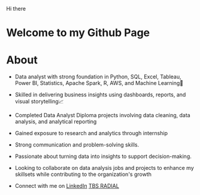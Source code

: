 Hi there
# Welcome to my Github Page<br/>

# About<br/>
* Data analyst with strong foundation in Python, SQL, Excel, Tableau, Power BI, Statistics, Apache Spark, R, AWS, and Machine Learning🤖

* Skilled in delivering business insights using dashboards, reports, and visual storytelling📈

* Completed Data Analyst Diploma projects involving data cleaning, data analysis, and analytical reporting

* Gained exposure to research and analytics through internship

* Strong communication and problem-solving skills.

* Passionate about turning data into insights to support decision-making.

* Looking to collaborate on data analysis jobs and projects to enhance my skillsets while contributing to the organization's growth

* Connect with me on [LinkedIn](https://www.linkedin.com/in/deborahchinazo) [TBS RADIAL](https://tbsradial.com)
